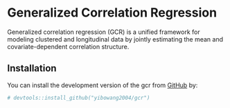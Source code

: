 # Generalized Correlation Regression

Generalized correlation regression (GCR) is a unified framework for modeling 
clustered and longitudinal data by jointly estimating the mean and covariate-dependent correlation structure.

## Installation

You can install the development version of the gcr from
[GitHub](https://github.com/) by:

``` r
# devtools::install_github("yibowang2004/gcr")
```
